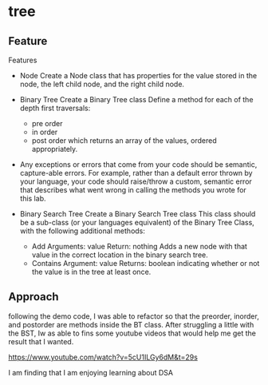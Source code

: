 # tree

## Feature

Features
- Node
  Create a Node class that has properties for the value stored in  the node, the left child node, and the right child node.
- Binary Tree
  Create a Binary Tree class
  Define a method for each of the depth first traversals:
  - pre order
  - in order
  - post order which returns an array of the values, ordered appropriately.
  
-  Any exceptions or errors that come from your code should be semantic, capture-able errors. For example, rather than a default error thrown by your language, your code should raise/throw a custom, semantic error that describes what went wrong in calling the methods you wrote for this lab.


- Binary Search Tree
  Create a Binary Search Tree class
  This class should be a sub-class (or your languages equivalent) of the Binary Tree Class, with the following additional methods:
  - Add
      Arguments: value
      Return: nothing
      Adds a new node with that value in the correct location in the binary search tree.
  - Contains
      Argument: value
      Returns: boolean indicating whether or not the value is in the tree at least once.

## Approach
following the demo code, I was able to refactor so that the preorder, inorder, and postorder are methods inside the BT class. After struggling a little with the BST, Iw as able to fins some youtube videos that would help me get the result that I wanted.

https://www.youtube.com/watch?v=5cU1ILGy6dM&t=29s


I am finding that I am enjoying learning about DSA
